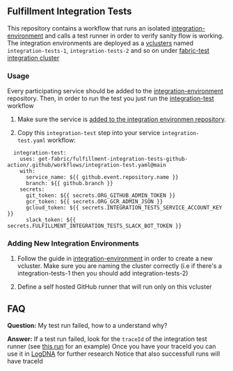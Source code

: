 ## Fulfillment Integration Tests
This repository contains a workflow that runs an isolated [integration-environment](https://github.com/get-fabric/integration-environment) and calls a test runner in order to verify sanity flow is working.
The integration environments are deployed as a [vclusters](https://www.vcluster.com/) named `integration-tests-1`, `integration-tests-2` and so on under [fabric-test integration cluster](https://console.cloud.google.com/kubernetes/clusters/details/us-east4/integration/details?orgonly=true&project=fabric-global-test&supportedpurview=organizationId)

### Usage
Every participating service should be added to the [integration-environment](https://github.com/get-fabric/integration-environment) repository. Then, in order to run the test you just run the [integration-test](https://github.com/get-fabric/fulfillment-integration-tests/blob/main/.github/workflows/integration-test.yaml) workflow

1. Make sure the service is [added to the integration environmen repository](https://github.com/get-fabric/update-integration-environment).

2. Copy this `integration-test` step into your service `integration-test.yaml` workflow:
```
  integration-test:
    uses: get-fabric/fulfillment-integration-tests-github-action/.github/workflows/integration-test.yaml@main
    with:
      service_name: ${{ github.event.repository.name }}
      branch: ${{ github.branch }}
    secrets:
      git_token: ${{ secrets.ORG_GITHUB_ADMIN_TOKEN }}
      gcr_token: ${{ secrets.ORG_GCR_ADMIN_JSON }}
      gcloud_token: ${{ secrets.INTEGRATION_TESTS_SERVICE_ACCOUNT_KEY }}
      slack_token: ${{ secrets.FULFILLMENT_INTEGRATION_TESTS_SLACK_BOT_TOKEN }}
```

### Adding New Integration Environments
1. Follow the guide in [integration-environment](https://github.com/get-fabric/integration-environment) in order to create a new vcluster. Make sure you are naming the cluster correctly (i.e if there's a integration-tests-1 then you should add integration-tests-2)

2. Define a self hosted GitHub runner that will run only on this vcluster

## FAQ
**Question:** My test run failed, how to a understand why?

**Answer:**
If a test run failed, look for the `traceId` of the integration test runner (see [this run](https://github.com/get-fabric/insert-totes/runs/5786078519?check_suite_focus=true#step:14:19) for an example)
Once you have your traceId you can use it in [LogDNA](c4c0974e-0d75-4ba8-9d69-25d42b13f22f) for further research
Notice that also successfull runs will have traceId
